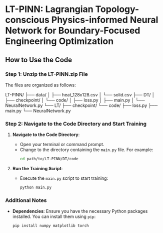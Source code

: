 # LT-PINN: Lagrangian Topology-conscious Physics-informed Neural Network for Boundary-Focused Engineering Optimization

## How to Use the Code

### Step 1: Unzip the LT-PINN.zip File

The files are organized as follows:

LT-PINN/
├── data/
│   ├── heat_128x128.csv
│   └── solid.csv
├── DT/
│   ├── checkpoint/
│   └── code/
│       ├── loss.py
│       ├── main.py
│       └── NeuralNetwork.py
└── LT/
    ├── checkpoint/
    └── code/
        ├── loss.py
        ├── main.py
        └── NeuralNetwork.py



### Step 2: Navigate to the Code Directory and Start Training

1. **Navigate to the Code Directory**:
   - Open your terminal or command prompt.
   - Change to the directory containing the `main.py` file. For example:
     ```bash
     cd path/to/LT-PINN/DT/code
     ```

2. **Run the Training Script**:
   - Execute the `main.py` script to start training:
     ```bash
     python main.py
     ```

### Additional Notes

- **Dependencies**: Ensure you have the necessary Python packages installed. You can install them using `pip`:
  ```bash
  pip install numpy matplotlib torch
